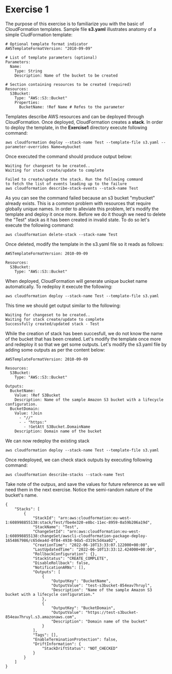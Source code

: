 # Exercise 1

The purpose of this exercise is to familiarize you with the basic of CloudFormation templates. Sample file **s3.yaml** illustrates anatomy of a simple CludFormation template:
```
# Optional template format indicator
AWSTemplateFormatVersion: "2010-09-09"

# List of template parameters (optional)
Parameters:
  Name:
    Type: String
    Description: Name of the bucket to be created

# Section containing resources to be created (required)
Resources:
  S3Bucket:
    Type: "AWS::S3::Bucket"
    Properties:
      BucketName: !Ref Name # Refes to the parameter

```

Templates describe AWS resources and can be deployed through CloudFormation. Once deployed, CloudFormation creates a **stack**. In order to deploy the template, in the **Exercise1** directory execute following command:

```
aws cloudformation deploy --stack-name Test --template-file s3.yaml --parameter-overrides Name=mybucket
```

Once executed the command should produce output below:
```
Waiting for changeset to be created..
Waiting for stack create/update to complete

Failed to create/update the stack. Run the following command
to fetch the list of events leading up to the failure
aws cloudformation describe-stack-events --stack-name Test
```

As you can see the command failed because an s3 bucket "mybucket" already exists. This is a common problem with resources that require globally unique names. In order to alleviate this problem, let's modify the template and deploy it once more. Before we do it though we need to delete the "Test" stack as it has been created in invalid state. To do so let's execute the following command:

```
aws cloudformation delete-stack --stack-name Test
```
Once deleted, modify the template in the s3.yaml file so it reads as follows:

```
AWSTemplateFormatVersion: 2010-09-09

Resources:
  S3Bucket:
    Type: "AWS::S3::Bucket"
```

When deployed, CloudFormation will generate unique bucket name automatically. To redeploy it execute the following:

```
aws cloudformation deploy --stack-name Test --template-file s3.yaml
```

This time we should get output similar to the following:

```
Waiting for changeset to be created..
Waiting for stack create/update to complete
Successfully created/updated stack - Test
```

While the creation of stack has been succesfull, we do not know the name of the bucket that has been created. Let's modify the template once more and redeploy it so that we get some outputs. Let's modify the s3.yaml file by adding some outputs as per the content below:

```
AWSTemplateFormatVersion: 2010-09-09

Resources:
  S3Bucket:
    Type: "AWS::S3::Bucket"

Outputs:
  BucketName:
    Value: !Ref S3Bucket
    Description: Name of the sample Amazon S3 bucket with a lifecycle configuration.
  BucketDomain:
    Value: !Join 
      - "//"
      - - "https:"
        - !GetAtt S3Bucket.DomainName
    Description: Domain name of the bucket
```

We can now redeploy the existing stack

```
aws cloudformation deploy --stack-name Test --template-file s3.yaml
```

Once redeployed, we can check stack outputs by executing following command:

```
aws cloudformation describe-stacks --stack-name Test
```

Take note of the outpus, and save the values for future reference as we will need them in the next exercise. Notice the semi-random nature of the bucket's name.

```
{
    "Stacks": [
        {
            "StackId": "arn:aws:cloudformation:eu-west-1:608998855138:stack/Test/fbe4e320-e8bc-11ec-8959-0a59b206a19d",
            "StackName": "Test",
            "ChangeSetId": "arn:aws:cloudformation:eu-west-1:608998855138:changeSet/awscli-cloudformation-package-deploy-1654867986/c65dea4d-0f84-4938-9da5-d319c5d4aa02",
            "CreationTime": "2022-06-10T13:33:07.122000+00:00",
            "LastUpdatedTime": "2022-06-10T13:33:12.424000+00:00",
            "RollbackConfiguration": {},
            "StackStatus": "CREATE_COMPLETE",
            "DisableRollback": false,
            "NotificationARNs": [],
            "Outputs": [
                {
                    "OutputKey": "BucketName",
                    "OutputValue": "test-s3bucket-854eav7hruyl",
                    "Description": "Name of the sample Amazon S3 bucket with a lifecycle configuration."
                },
                {
                    "OutputKey": "BucketDomain",
                    "OutputValue": "https://test-s3bucket-854eav7hruyl.s3.amazonaws.com",
                    "Description": "Domain name of the bucket"
                }
            ],
            "Tags": [],
            "EnableTerminationProtection": false,
            "DriftInformation": {
                "StackDriftStatus": "NOT_CHECKED"
            }
        }
    ]
}
```
